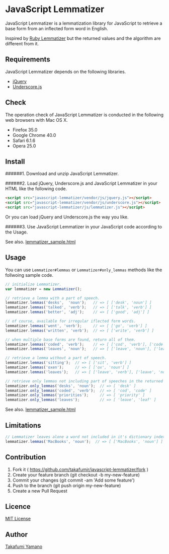 JavaScript Lemmatizer
====

JavaScript Lemmatizer is a lemmatization library for JavaScript to retrieve a base form from an inflected form word in English. 

Inspired by [Ruby Lemmatizer](https://github.com/yohasebe/lemmatizer) but the returned values and the algorithm are different from it.

## Requirements

JavaScript Lemmatizer depends on the following libraries.

- [jQuery](http://jquery.com/)
- [Underscore.js](http://underscorejs.org/)

## Check

The operation check of JavaScript Lemmatizer is conducted in the following web browsers with Mac OS X.

- Firefox 35.0
- Google Chrome 40.0
- Safari 6.1.6
- Opera 25.0

## Install
######1. Download and unzip JavaScript Lemmatizer.

######2. Load jQuery, Underscore.js and JavaScript Lemmatizer in your HTML like the following code.

```html
<script src="javascript-lemmatizer/vendor/js/jquery.js"></script>
<script src="javascript-lemmatizer/vendor/js/underscore.js"></script>
<script src="javascript-lemmatizer/js/lemmatizer.js"></script>
```

Or you can load jQuery and Underscore.js the way you like.

######3. Use JavaScript Lemmatizer in your JavaScript code according to the Usage.

See also. [lemmatizer_sample.html](https://github.com/takafumir/javascript-lemmatizer/blob/master/html/lemmatizer_sample.html)

## Usage

You can use `Lemmatizer#lemmas` or `Lemmatizer#only_lemmas` methods like the follwoing sample code.

```javascript
// initialize Lemmatizer.
var lemmatizer = new Lemmatizer();

// retrieve a lemma with a part of speech.
lemmatizer.lemmas('desks',  'noun');   // => [ ['desk', 'noun'] ]
lemmatizer.lemmas('talked', 'verb');   // => [ ['talk', 'verb'] ]
lemmatizer.lemmas('better', 'adj');    // => [ ['good', 'adj'] ]

// of course, available for irregular iflected form words.
lemmatizer.lemmas('went', 'verb');     // => [ ['go', 'verb'] ]
lemmatizer.lemmas('written', 'verb');  // => [ ['write', 'verb'] ]

// when multiple base forms are found, return all of them.
lemmatizer.lemmas('coded', 'verb');    // => [ ['cod', 'verb'], ['code', 'verb'] ]
lemmatizer.lemmas('leaves', 'noun');   // => [ ['leave', 'noun'], ['leaf', 'noun'] ]

// retrieve a lemma without a part of speech.
lemmatizer.lemmas('sitting');  // => [ ['sit', 'verb'] ]
lemmatizer.lemmas('oxen');     // => [ ['ox', 'noun'] ]
lemmatizer.lemmas('leaves');   // => [ ['leave', 'verb'], ['leave', 'noun'], ['leaf', 'noun'] ]

// retrieve only lemmas not including part of speeches in the returned value.
lemmatizer.only_lemmas('desks', 'noun');  // => [ 'desk' ]
lemmatizer.only_lemmas('coded', 'verb');  // => [ 'cod', 'code' ]
lemmatizer.only_lemmas('priorities');     // => [ 'priority' ]
lemmatizer.only_lemmas('leaves');         // => [ 'leave', 'leaf' ]
```

See also. [lemmatizer_sample.html](https://github.com/takafumir/javascript-lemmatizer/blob/master/html/lemmatizer_sample.html)

## Limitations
```javascript
// Lemmatizer leaves alone a word not included in it's dictionary index.
lemmatizer.lemmas('MacBooks', 'noun');  // => [ ['MacBooks', 'noun'] ]
```

## Contribution

1. Fork it ( https://github.com/takafumir/javascript-lemmatizer/fork )
1. Create your feature branch (git checkout -b my-new-feature)
1. Commit your changes (git commit -am 'Add some feature')
1. Push to the branch (git push origin my-new-feature)
1. Create a new Pull Request

## Licence

[MIT License](https://github.com/takafumir/javascript-lemmatizer/blob/master/LICENCE.txt)

## Author

[Takafumi Yamano](https://github.com/takafumir)

